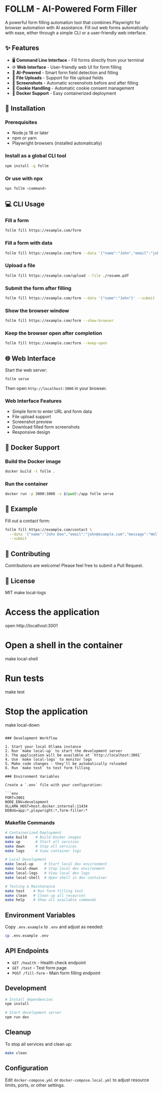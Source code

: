 # FOLLM - AI-Powered Form Filler

A powerful form filling automation tool that combines Playwright for browser automation with AI assistance. Fill out web forms automatically with ease, either through a simple CLI or a user-friendly web interface.

## ✨ Features

- 🖥️ **Command Line Interface** - Fill forms directly from your terminal
- 🌐 **Web Interface** - User-friendly web UI for form filling
- 🤖 **AI-Powered** - Smart form field detection and filling
- 📄 **File Uploads** - Support for file upload fields
- 📸 **Screenshots** - Automatic screenshots before and after filling
- 🍪 **Cookie Handling** - Automatic cookie consent management
- 🐳 **Docker Support** - Easy containerized deployment

## 🚀 Installation

### Prerequisites

- Node.js 18 or later
- npm or yarn
- Playwright browsers (installed automatically)

### Install as a global CLI tool

```bash
npm install -g follm
```

### Or use with npx

```bash
npx follm <command>
```

## 💻 CLI Usage

### Fill a form

```bash
follm fill https://example.com/form
```

### Fill a form with data

```bash
follm fill https://example.com/form --data '{"name":"John","email":"john@example.com"}'
```

### Upload a file

```bash
follm fill https://example.com/upload --file ./resume.pdf
```

### Submit the form after filling

```bash
follm fill https://example.com/form --data '{"name":"John"}' --submit
```

### Show the browser window

```bash
follm fill https://example.com/form --show-browser
```

### Keep the browser open after completion

```bash
follm fill https://example.com/form --keep-open
```

## 🌐 Web Interface

Start the web server:

```bash
follm serve
```

Then open `http://localhost:3000` in your browser.

### Web Interface Features

- Simple form to enter URL and form data
- File upload support
- Screenshot preview
- Download filled form screenshots
- Responsive design

## 🐳 Docker Support

### Build the Docker image

```bash
docker build -t follm .
```

### Run the container

```bash
docker run -p 3000:3000 -v $(pwd):/app follm serve
```

## 📝 Example

Fill out a contact form:

```bash
follm fill https://example.com/contact \
  --data '{"name":"John Doe","email":"john@example.com","message":"Hello!"}' \
  --submit
```

## 🤝 Contributing

Contributions are welcome! Please feel free to submit a Pull Request.

## 📄 License

MIT
make local-logs

# Access the application
open http://localhost:3001

# Open a shell in the container
make local-shell

# Run tests
make test

# Stop the application
make local-down
```

### Development Workflow

1. Start your local Ollama instance
2. Run `make local-up` to start the development server
3. The application will be available at `http://localhost:3001`
4. Use `make local-logs` to monitor logs
5. Make code changes - they'll be automatically reloaded
6. Run `make test` to test form filling

### Environment Variables

Create a `.env` file with your configuration:

```env
PORT=3001
NODE_ENV=development
OLLAMA_HOST=host.docker.internal:11434
DEBUG=app:*,playwright:*,form-filler:*
```

### Makefile Commands

```bash
# Containerized Deployment
make build    # Build Docker images
make up       # Start all services
make down     # Stop all services
make logs     # View container logs

# Local Development
make local-up     # Start local dev environment
make local-down   # Stop local dev environment
make local-logs   # View local dev logs
make local-shell  # Open shell in dev container

# Testing & Maintenance
make test    # Run form filling test
make clean   # Clean up all resources
make help    # Show all available commands
```

## Environment Variables

Copy `.env.example` to `.env` and adjust as needed:

```bash
cp .env.example .env
```

## API Endpoints

- `GET /health` - Health check endpoint
- `GET /test` - Test form page
- `POST /fill-form` - Main form filling endpoint

## Development

```bash
# Install dependencies
npm install

# Start development server
npm run dev
```

## Cleanup

To stop all services and clean up:

```bash
make clean
```

## Configuration

Edit `docker-compose.yml` or `docker-compose.local.yml` to adjust resource limits, ports, or other settings.